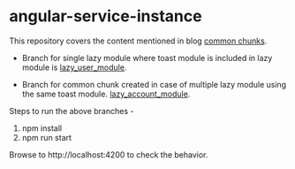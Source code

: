 # angular-service-instance

This repository covers the content mentioned in blog [common chunks](https://dev.to/sanketmaru/common-chunks-in-angular-3eel).

* Branch for single lazy module where toast module is included in lazy module is [lazy_user_module](https://github.com/sanketmaru/angular-service-instance/tree/lazy_user_module).

 
* Branch for common chunk created in case of multiple lazy module using the same toast module.
[lazy_account_module](https://github.com/sanketmaru/angular-service-instance/tree/lazy_account_module).

Steps to run the above branches -
1. npm install
2. npm run start

Browse to http://localhost:4200 to check the behavior.

